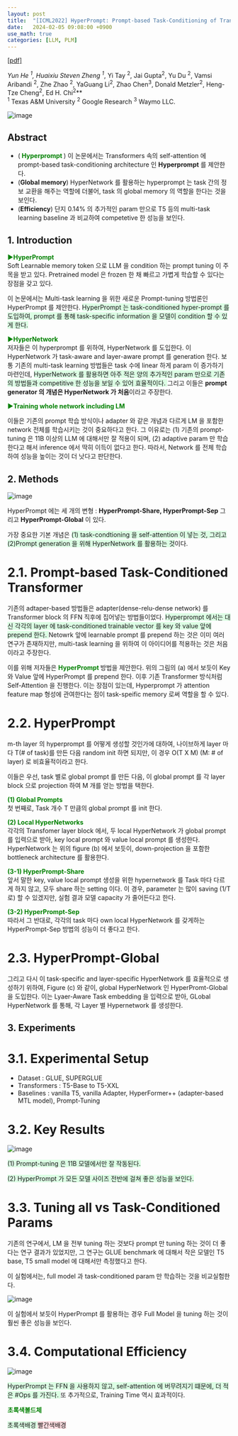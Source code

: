```yaml
---
layout: post
title:  "[ICML2022] HyperPrompt: Prompt-based Task-Conditioning of Transformers"
date:   2024-02-05 09:08:00 +0900
use_math: true
categories: [LLM, PLM]
---
```


[[pdf]](https://proceedings.mlr.press/v162/he22f/he22f.pdf)


**Yun He <sup>1*</sup>, Huaixiu Steven Zheng <sup>1*</sup>, Yi Tay <sup>2</sup>, Jai Gupta<sup>2</sup>,  Yu Du <sup>2</sup>, Vamsi Aribandi <sup>2</sup>, Zhe Zhao <sup>2</sup>, YaGuang Li<sup>2</sup>, Zhao Chen<sup>3</sup>, Donald Metzler<sup>2</sup>, Heng-Tze Cheng<sup>2</sup>, Ed H. Chi<sup>2</sup>**
<br><sup>1</sup> Texas A&M University <sup>2</sup> Google Research <sup>3</sup> Waymo LLC. &emsp;

![image](https://github.com/yong1-kim/yong1-kim.github.io/assets/42200027/096235d2-fe66-4059-b1c8-91e6726c03e1)

## Abstract
- (<span style='color:green;font-weight:bold'> Hyperprompt </span>) 이 논문에서는 Transformers 속의 self-attention 에 prompt-based task-conditioning architecture 인 **Hyperprompt** 를 제안한다.
- (**Global memory**) HyperNetwork 를 활용하는 hyperprompt 는 task 간의 정보 교환을 해주는 역할에 더불어, task 의 global memory 의 역할을 한다는 것을 보인다.
- (**Efficiency**) 단지 0.14% 의 추가적인 param 만으로 T5 등의 multi-task learning baseline 과 비교하여 competetive 한 성능을 보인다.

## 1. Introduction
<span style='color:green;font-weight:bold'> ▶HyperPrompt </span>
<br>
Soft Learnable memory token 으로 LLM 을 condition 하는 prompt tuning 이 주목을 받고 있다.
Pretrained model 은 frozen 한 채 빠르고 가볍게 학습할 수 있다는 장점을 갖고 있다.

이 논문에서는 Multi-task learning 을 위한 새로운 Prompt-tuning 방법론인 HyperPrompt 를 제안한다.
<span style='background-color: #dcffe4'> HyperPrompt 는 task-conditioned hyper-prompt 를 도입하여, prompt 를 통해 task-specific information 을 모델이 condition 할 수 있게 한다. </span>

<span style='color:green;font-weight:bold'> ▶HyperNetwork </span>
<br>
저자들은 이 hyperprompt 를 위하여, HyperNetwork 를 도입한다.
이 HyperNetwork 가 task-aware and layer-aware prompt 를 generation 한다.
보통 기존의 multi-task learning 방법들은 task 수에 linear 하게 param 이 증가하기 마련인데, <span style='background-color: #dcffe4'> HyperNetwork 를 활용하면 아주 적은 양의 추가적인 param 만으로 기존의 방법들과 competitive 한 성능을 보일 수 있어 효율적이다. </span>
그리고 이들은 **prompt generator 의 개념은 HyperNetwork 가 처음**이라고 주장한다.


<span style='color:green;font-weight:bold'> ▶Training whole network including LM </span>
<br>

이들은 기존의 prompt 학습 방식이나 adapter 와 같은 개념과 다르게 LM 을 포함한 network 전체를 학습시키는 것이 중요하다고 한다. 그 이유로는 (1) 기존의 prompt-tuning 은 11B 이상의 LLM 에 대해서만 잘 적용이 되며, (2) adaptive param 만 학습한다고 해서 inference 에서 딱히 이득이 없다고 한다. 따라서, Network 를 전체 학습하여 성능을 높이는 것이 더 낫다고 판단한다.

## 2. Methods

![image](https://github.com/yong1-kim/yong1-kim.github.io/assets/42200027/6610e51c-79c5-4dc0-9917-3a760e8f882e)


HyperPrompt 에는 세 개의 변형 : **HyperPrompt-Share, HyperPrompt-Sep** 그리고 **HyperPrompt-Global**  이 있다.

가장 중요한 기본 개념은 <span style='background-color: #dcffe4'> (1) task-condtioning 을 self-attention 이 넣는 것, 그리고 (2)Prompt generation 을 위해 HyperNetwork 를 활용하는 것</span>이다.

# 2.1. Prompt-based Task-Conditioned Transformer

기존의 adtaper-based 방법들은 adapter(dense-relu-dense network) 를 Transformer block 의 FFN 직후에 집어넣는 방법들이었다.
<span style='background-color: #dcffe4'> Hyperprompt 에서는 대신 각각의 layer 에 task-conditioned trainable vector 를 key 와 value 앞에 prepend 한다. </span>
Netowrk 앞에 learnable prompt 를 prepend 하는 것은 이미 여러 연구가 존재하지만, multi-task learning 을 위하여 이 아이디어를 적용하는 것은 처음이라고 주장한다.

이를 위해 저자들은 <span style='color:green;font-weight:bold'> HyperPrompt </span> 방법을 제안한다.
위의 그림의 (a) 에서 보듯이 Key 와 Value 앞에 HyperPrompt 를 prepend 한다.
이후 기존 Transformer 방식처럼 Self-Attention 을 진행한다.
이는 장점이 있는데, Hyperprompt 가 attention feature map 형성에 관여한다는 점이 task-speific memory 로써 역할을 할 수 있다.

# 2.2. HyperPrompt
m-th layer 의 hyperprompt 를 어떻게 생성할 것인가에 대하여, 나이브하게 layer 마다 T(# of task)를 만든 다음 random init 하면 되지만, 이 경우 O(T X M) (M: # of layer) 로 비효율적이라고 한다.

이들은 우선, task 별로 global prompt 를 만든 다음, 이 global prompt 를 각 layer block 으로 projection 하여 M 개를 얻는 방법을 택한다.

<span style='color:green;font-weight:bold'> (1) Global Prompts </span>
<br>
첫 번째로, Task 개수 T 만큼의 global prompt 를 init 한다.

<span style='color:green;font-weight:bold'> (2) Local HyperNetworks </span>
<br>
각각의 Transfomer layer block 에서, 두 local HyperNetwork 가 global prompt 를 입력으로 받아, key local prompt 와 value local prompt 를 생성한다.
HyperNetwork 는 위의 figure (b) 에서 보듯이, down-projection 을 포함한 bottleneck architecture 를 활용한다.

<span style='color:green;font-weight:bold'> (3-1) HyperPrompt-Share </span>
<br>
앞서 말한 key, value local prompt 생성을 위한 hypernetwork 를 Task 마다 다르게 하지 않고, 모두 share 하는 setting 이다. 이 경우, parameter 는 많이 saving (1/T 로) 할 수 있겠지만, 실험 결과 모델 capacity 가 줄어든다고 한다.

<span style='color:green;font-weight:bold'> (3-2) HyperPrompt-Sep </span>
<br>
따라서 그 반대로, 각각의 task 마다 own local HyperNetwork 를 갖게하는 HyperPrompt-Sep 방법의 성능이 더 좋다고 한다. 

# 2.3. HyperPrompt-Global
그리고 다시 이 task-specific and layer-specific HyperNetwork 를 효율적으로 생성하기 위하여, Figure (c) 와 같이, global HyperNetwork 인 HyperPromt-Global 을 도입한다.
이는 Lyaer-Aware Task embedding 을 입력으로 받아, GLobal HyperNetwork 를 통해, 각 Layer 별 Hypernetwork 를 생성한다.

## 3. Experiments
# 3.1. Experimental Setup
- Dataset : GLUE, SUPERGLUE
- Transformers : T5-Base to T5-XXL
- Baselines : vanilla T5, vanilla Adapter, HyperFormer++ (adapter-based MTL model), Prompt-Tuning

# 3.2. Key Results

![image](https://github.com/yong1-kim/yong1-kim.github.io/assets/42200027/d6793f96-8e2e-4274-af5e-722666718a6e)

<span style='background-color: #dcffe4'> (1) Prompt-tuning 은 11B 모델에서만 잘 작동된다. </span>

<span style='background-color: #dcffe4'> (2) HyperPrompt 가 모든 모델 사이즈 전반에 걸쳐 좋은 성능을 보인다. </span>

# 3.3. Tuning all vs Task-Conditioned Params


기존의 연구에서, LM 을 전부 tuning 하는 것보다 prompt 만 tuning 하는 것이 더 좋다는 연구 결과가 있었지만, 그 연구는 GLUE benchmark 에 대해서 작은 모델인 T5 base, T5 small model 에 대해서만 측정했다고 한다.

이 실험에서는, full model 과 task-conditioned param 만 학습하는 것을 비교실험한다.

![image](https://github.com/yong1-kim/yong1-kim.github.io/assets/42200027/8e63ea46-5a50-4e40-91cb-26a81a7e1e54)

이 실험에서 보듯이 HyperPrompt 를 활용하는 경우 Full Model 을 tuning 하는 것이 훨씬 좋은 성능을 보인다. 

# 3.4. Computational Efficiency

![image](https://github.com/yong1-kim/yong1-kim.github.io/assets/42200027/6578a602-d511-41dd-acf1-1af051e11089)

<span style='background-color: #dcffe4'> HyperPrompt 는 FFN 을 사용하지 않고, self-attention 에 버무려지기 떄문에, 더 적은 #Ops 를 가진다. </span>
또 추가적으로, Training Time 역시 효과적이다.




<span style='color:green;font-weight:bold'> 초록색볼드체 </span>

<span style='background-color: #dcffe4'> 초록색배경 </span>
<span style='background-color: #ffdce0'> 빨간색배경 </span>
